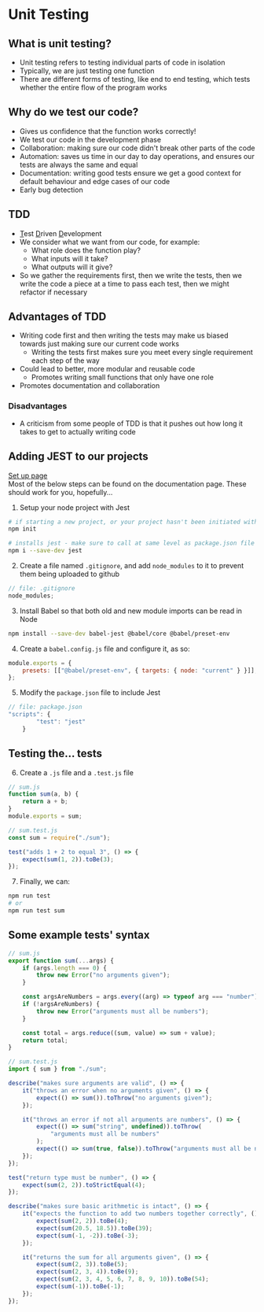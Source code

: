 # Unit Testing

## What is unit testing?

- Unit testing refers to testing individual parts of code in isolation
- Typically, we are just testing one function
- There are different forms of testing, like end to end testing, which tests whether the entire flow of the program works

## Why do we test our code?

- Gives us confidence that the function works correctly!
- We test our code in the development phase
- Collaboration: making sure our code didn't break other parts of the code
- Automation: saves us time in our day to day operations, and ensures our tests are always the same and equal
- Documentation: writing good tests ensure we get a good context for default behaviour and edge cases of our code
- Early bug detection

## TDD

- <ins>T</ins>est <ins>D</ins>riven <ins>D</ins>evelopment
- We consider what we want from our code, for example:
  - What role does the function play?
  - What inputs will it take?
  - What outputs will it give?
- So we gather the requirements first, then we write the tests, then we write the code a piece at a time to pass each test, then we might refactor if necessary

## Advantages of TDD

- Writing code first and then writing the tests may make us biased towards just making sure our current code works
  - Writing the tests first makes sure you meet every single requirement each step of the way
- Could lead to better, more modular and reusable code
  - Promotes writing small functions that only have one role
- Promotes documentation and collaboration

### Disadvantages

- A criticism from some people of TDD is that it pushes out how long it takes to get to actually writing code

## Adding JEST to our projects

<a href="https://jestjs.io/docs/getting-started">Set up page</a><br/>
Most of the below steps can be found on the documentation page. These should work for you, hopefully...

1. Setup your node project with Jest

```bash
# if starting a new project, or your project hasn't been initiated with node yet
npm init

# installs jest - make sure to call at same level as package.json file
npm i --save-dev jest
```

2. Create a file named `.gitignore`, and add `node_modules` to it to prevent them being uploaded to github

```js
// file: .gitignore
node_modules;
```

3. Install Babel so that both old and new module imports can be read in Node

```bash
npm install --save-dev babel-jest @babel/core @babel/preset-env
```

4. Create a `babel.config.js` file and configure it, as so:

```js
module.exports = {
	presets: [["@babel/preset-env", { targets: { node: "current" } }]],
};
```

5. Modify the `package.json` file to include Jest

```js
// file: package.json
"scripts": {
		"test": "jest"
	}
```

## Testing the... tests

6. Create a `.js` file and a `.test.js` file

```js
// sum.js
function sum(a, b) {
	return a + b;
}
module.exports = sum;
```

```js
// sum.test.js
const sum = require("./sum");

test("adds 1 + 2 to equal 3", () => {
	expect(sum(1, 2)).toBe(3);
});
```

7. Finally, we can:

```bash
npm run test
# or
npm run test sum
```

## Some example tests' syntax

```js
// sum.js
export function sum(...args) {
	if (args.length === 0) {
		throw new Error("no arguments given");
	}

	const argsAreNumbers = args.every((arg) => typeof arg === "number");
	if (!argsAreNumbers) {
		throw new Error("arguments must all be numbers");
	}

	const total = args.reduce((sum, value) => sum + value);
	return total;
}
```

```js
// sum.test.js
import { sum } from "./sum";

describe("makes sure arguments are valid", () => {
	it("throws an error when no arguments given", () => {
		expect(() => sum()).toThrow("no arguments given");
	});

	it("throws an error if not all arguments are numbers", () => {
		expect(() => sum("string", undefined)).toThrow(
			"arguments must all be numbers"
		);
		expect(() => sum(true, false)).toThrow("arguments must all be numbers");
	});
});

test("return type must be number", () => {
	expect(sum(2, 2)).toStrictEqual(4);
});

describe("makes sure basic arithmetic is intact", () => {
	it("expects the function to add two numbers together correctly", () => {
		expect(sum(2, 2)).toBe(4);
		expect(sum(20.5, 18.5)).toBe(39);
		expect(sum(-1, -2)).toBe(-3);
	});

	it("returns the sum for all arguments given", () => {
		expect(sum(2, 3)).toBe(5);
		expect(sum(2, 3, 4)).toBe(9);
		expect(sum(2, 3, 4, 5, 6, 7, 8, 9, 10)).toBe(54);
		expect(sum(-1)).toBe(-1);
	});
});
```
